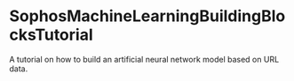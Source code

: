 # SophosMachineLearningBuildingBlocksTutorial
A tutorial on how to build an artificial neural network model based on URL data.
